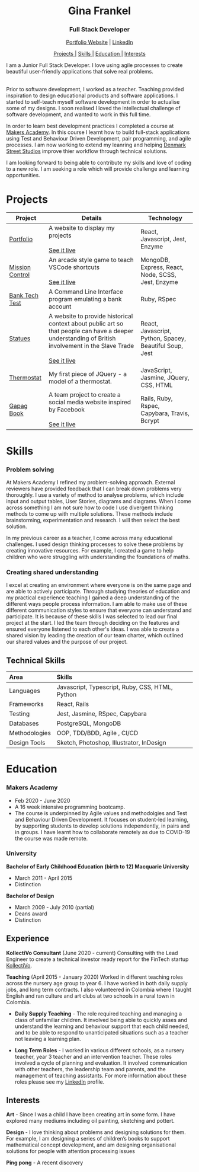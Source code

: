 <div align="center">

# Gina Frankel



<h3>Full Stack Developer</h3>
  
[Portfolio Website](https://www.ginafrankel.com/) | [LinkedIn](https://www.ginafrankel.com/)

[Projects ](#projects)|
[Skills ](#skills)|
[Education ](#education)|
[Interests ](#interests)

</div>
I am a Junior Full Stack Developer. I love using agile processes to create beautiful user-friendly applications that solve real problems.
<br></br>

Prior to software development, I worked as a teacher. Teaching provided inspiration to design educational products and software applications. I started to self-teach myself software development in order to actualise some of my designs. I soon realised I loved the intellectual challenge of software development, and wanted to work in this full time. 


In order to learn best development practices I completed a course at [Makers Academy](https://makers.tech/). In this course I learnt how to build full-stack applications using Test and Behaviour Driven Development, pair programming, and agile processes. I am now working to extend my leanring and helping [Denmark Street Studios](https://www.denmarkstreetstudios.com/) improve thier workflow through technical solutions. 


I am looking forward to being able to contribute my skills and love of coding to a new role. I am seeking a role which will provide challenge and learning opportunities. 


# Projects
| Project                                                             | Details                                                                                                                                                                                                           | Technology                                              |
| ------------------------------------------------------------------- | ----------------------------------------------------------------------------------------------------------------------------------------------------------------------------------------------------------------- | ------------------------------------------------------- |
| [Portfolio](https://github.com/Gina-Frankel/portfolio)              | A website to display my projects <br><br>[See it live](https://www.ginafrankel.com/)                                                                                                                              | React, Javascript, Jest, Enzyme                         |
| [Mission Control](https://github.com/tommyrharper/mission-ctrl)     | An arcade style game to teach VSCode shortcuts <br><br>[See it live](http://mission-ctrl.surge.sh/)                                                                                                               | MongoDB, Express, React, Node, SCSS, Jest, Enzyme       |
| [Bank Tech Test](https://github.com/Gina-Frankel/bank_tech_tests)   | A Command Line Interface program emulating a bank account                                                                                                                                                         | Ruby, RSpec                                             |
| [Statues](https://github.com/Gina-Frankel/statues)                  | A website to provide historical context about public art so that people can have a deeper understanding of British involvement in the Slave Trade <br><br>[See it live](https://problematic-statues.netlify.app/) | React, Javascript, Python, Spacey, Beautiful Soup, Jest |
| [Thermostat](https://github.com/Gina-Frankel/Thermostat)            | My first piece of JQuery - a model of a thermostat.                                                                                                                                                               | JavaScript, Jasmine, JQuery, CSS, HTML                  |
| [Gapag Book](https://github.com/alexakearns/acebook-rails-template) | A team project to create a social media website inspired by Facebook <br><br>[See it live](https://gapag1.herokuapp.com/)                                                                                         | Rails, Ruby, Rspec, Capybara, Travis, Bcrypt            |


# Skills

### Problem solving

At Makers Academy I  refined my problem-solving approach. External reviewers have provided feedback that I can break down problems very thoroughly. I use a variety of method to analyse problems, which include input and output tables, User Stories, diagrams and diagrams.  When I come across something I am not sure how to code I use divergent thinking methods to come up with multiple solutions.  These methods include brainstorming, experimentation and research. I will then select the best solution.

In my previous career as a teacher, I come across many educational challenges. I used design thinking processes to solve these problems by creating innovative resources. For example, I created a game to help children who were struggling with understanding the foundations of maths.


### Creating shared understanding

I excel at creating an environment where everyone is on the same page and are able to actively participate. Through studying theories of education and my practical experience teaching  I gained a deep understanding of the different ways people process information. I am able to make use of these different communication styles to ensure that everyone can understand and participate. 
It is because of these skills  I was selected to lead our final project at the start. I led the team through deciding on the features and ensured everyone listened to each other's ideas. I  was able to create a shared vision by leading the creation of our team charter, which outlined our shared values and the purpose of our project. 




## Technical Skills 

| Area          | Skills                                                |
| :------------ | :---------------------------------------------------- |
| Languages     | Javascript, Typescript, Ruby, CSS, HTML, Python         |
| Frameworks    | React, Rails                        |
| Testing       | Jest, Jasmine, RSpec, Capybara  |
| Databases     | PostgreSQL, MongoDB                                   |       
|Methodologies |OOP, TDD/BDD, Agile , CI/CD |
|Design Tools| Sketch, Photoshop, Illustrator, InDesign  |


# Education

### Makers Academy

- Feb 2020 - June 2020
- A 16 week intensive programming bootcamp.
- The course is underpinned by Agile values and methodolgies and Test and Behaviour Driven Development. It focuses on student-led learning, by supporting students to develop solutions independently, in pairs and in groups. I have learnt how to collaborate remotely as due to COVID-19 the course was made remote.

### University

**Bachelor of Early Childhood Education (birth to 12) Macquarie University**

- March 2011 - April 2015
- Distinction

**Bachelor of Design**

- March 2009 - July 2010 (partial)
- Deans award
- Distinction

## Experience

**KollectiVo Consultant** (June 2020 - current)
Consulting with the Lead Engineer to create a technical investor ready report for the FinTech startup [KollectiVo](http://kollectivo.co.uk/).

**Teaching** (April 2015 - January 2020)
Worked in different teaching roles across the nursery age group to year 6. I have worked in both daily supply jobs, and long term contracts. I also volunteered in Colombia where I taught English and ran culture and art clubs at two schools in a rural town in Colombia. 

- **Daily Supply Teaching** - 
The role required teaching and managing a class of unfamiliar children. It involved being able to quickly asses and understand the learning and behaviour support that each child needed, and to be able to respond to unanticipated situations such as a teacher not leaving a learning plan.

- **Long Term Roles** - 
  I worked in various different schools, as a nursery teacher, year 3 teacher and an intervention teacher.
  These roles involved a cycle of planning and evaluation. It involved communication with other teachers, the leadership team and parents, and the management of teaching assistants. For more information about these roles please see my [LinkedIn](https://www.ginafrankel.com/) profile.

## Interests

**Art** - Since I was a child I have been creating art in some form. I have explored many mediums including oil painting, sketching and pottert.

**Design** - I love thinking about problems and designing solutions for them. For example, I am designing a series of children’s books to support mathematical concept development, and am designing organisational solutions for people with attention processing issues

**Ping pong** - A recent discovery
